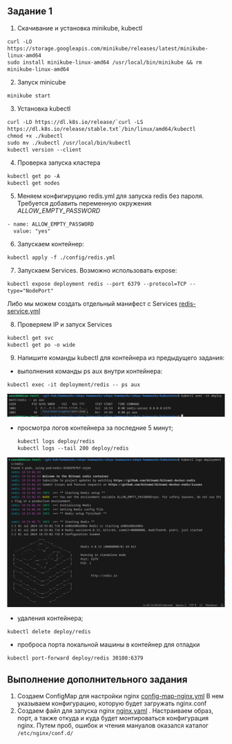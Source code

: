 ## Задание 1
1. Скачивание и установка minikube, kubectl
```text
curl -LO https://storage.googleapis.com/minikube/releases/latest/minikube-linux-amd64
sudo install minikube-linux-amd64 /usr/local/bin/minikube && rm minikube-linux-amd64
```
2. Запуск minicube
```text
minikube start
```
3. Установка kubectl
```text
curl -LO https://dl.k8s.io/release/`curl -LS https://dl.k8s.io/release/stable.txt`/bin/linux/amd64/kubectl
chmod +x ./kubectl
sudo mv ./kubectl /usr/local/bin/kubectl
kubectl version --client
```
4. Проверка запуска кластера
```text
kubectl get po -A
kubectl get nodes
```
5. Меняем конфигируцию redis.yml для запуска redis без пароля. Требуется добавить переменную окружения *ALLOW_EMPTY_PASSWORD*
```
- name: ALLOW_EMPTY_PASSWORD
  value: "yes"
```
6. Запускаем контейнер: 
```text
kubectl apply -f ./config/redis.yml
```
7. Запускаем Services. Возможно использовать expose:
```
kubectl expose deployment redis --port 6379 --protocol=TCP --type="NodePort"
```
Либо мы можем создать отдельный манифест с Services [redis-service.yml](https://github.com/Nebsiw/sdvps-homeworks/blob/main/kubernetes/config/redis-service.yml) 

8. Проверяем IP и запуск Services
```
kubectl get svc
kubectl get po -o wide
```
9. Напишите команды kubectl для контейнера из предыдущего задания:
 - выполнения команды ps aux внутри контейнера: 
  ```text
  kubectl exec -it deployment/redis -- ps aux
  ```
  ![redis-ps_aux](https://github.com/Nebsiw/sdvps-homeworks/blob/main/kubernetes/image/redic%20ps%20aux.png)
 - просмотра логов контейнера за последние 5 минут;
    ```
    kubectl logs deploy/redis
    kubectl logs --tail 200 deploy/redis
    ```
  ![redis_logs](https://github.com/Nebsiw/sdvps-homeworks/blob/main/kubernetes/image/redis%20log.png)
 - удаления контейнера;
  ```text
  kubectl delete deploy/redis
  ```
 - проброса порта локальной машины в контейнер для отладки
  ```text
  kubectl port-forward deploy/redis 30100:6379
  ```
  ## Выполнение дополнительного задания
  1. Создаем ConfigMap для настройки nginx [config-map-nginx.yml](https://github.com/Nebsiw/sdvps-homeworks/blob/main/kubernetes/config/config-map-nginx.yml) 
  В нем указываем конфигурацию, которую будет загружать nginx.conf 
  2. Создаем файл для запуска nginx [nginx.yaml](https://github.com/Nebsiw/sdvps-homeworks/blob/main/kubernetes/config/nginx.yml) . Настраиваем образ, порт, а также откуда и куда будет монтироваться конфигурация nginx. Путем проб, ошибок и чтения мануалов оказался каталог `/etc/nginx/conf.d/`
